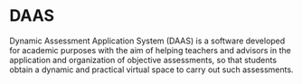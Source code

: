 # DAAS
Dynamic Assessment Application System (DAAS) is a software developed for academic purposes with the aim of helping teachers and advisors in the application and organization of objective assessments, so that students obtain a dynamic and practical virtual space to carry out such assessments.
